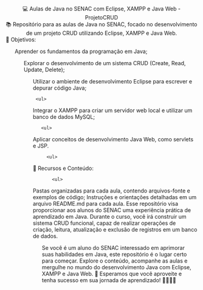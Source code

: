 <div align="center">💻 Aulas de Java no SENAC com Eclipse, XAMPP e Java Web - ProjetoCRUD</div>
<div align="center">📚 Repositório para as aulas de Java no SENAC, focado no desenvolvimento de um projeto CRUD utilizando Eclipse, XAMPP e Java Web.</div>
📌 Objetivos:

<ul>
Aprender os fundamentos da programação em Java;

 <ul>
Explorar o desenvolvimento de um sistema CRUD (Create, Read, Update, Delete);

   <ul>
Utilizar o ambiente de desenvolvimento Eclipse para escrever e depurar código Java;

     <ul>
Integrar o XAMPP para criar um servidor web local e utilizar um banco de dados MySQL;

       <ul>
Aplicar conceitos de desenvolvimento Java Web, como servlets e JSP.

         <ul>
🎯 Recursos e Conteúdo:

           <ul>
Pastas organizadas para cada aula, contendo arquivos-fonte e exemplos de código;
Instruções e orientações detalhadas em um arquivo README.md para cada aula.
Esse repositório visa proporcionar aos alunos do SENAC uma experiência prática de aprendizado em Java. Durante o curso, você irá construir um sistema CRUD funcional, capaz de realizar operações de criação, leitura, atualização e exclusão de registros em um banco de dados.
<br>
<ul>
Se você é um aluno do SENAC interessado em aprimorar suas habilidades em Java, este repositório é o lugar certo para começar. Explore o conteúdo, acompanhe as aulas e mergulhe no mundo do desenvolvimento Java com Eclipse, XAMPP e Java Web. 🚀 Esperamos que você aproveite e tenha sucesso em sua jornada de aprendizado! 👩‍💻👨‍💻

  <ul>
